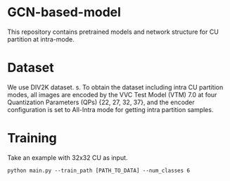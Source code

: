 # GCN-based-model
This repository contains pretrained models and network structure for CU partition at intra-mode.
# Dataset
We use DIV2K dataset. s. To obtain the dataset including intra CU partition modes, all images are encoded by the VVC Test Model (VTM) 7.0 at four Quantization Parameters (QPs) {22, 27, 32, 37}, and the encoder configuration is set to All-Intra mode for getting intra partition samples.
# Training
Take an example with 32x32 CU as input.
```
python main.py --train_path [PATH_TO_DATA] --num_classes 6
```
